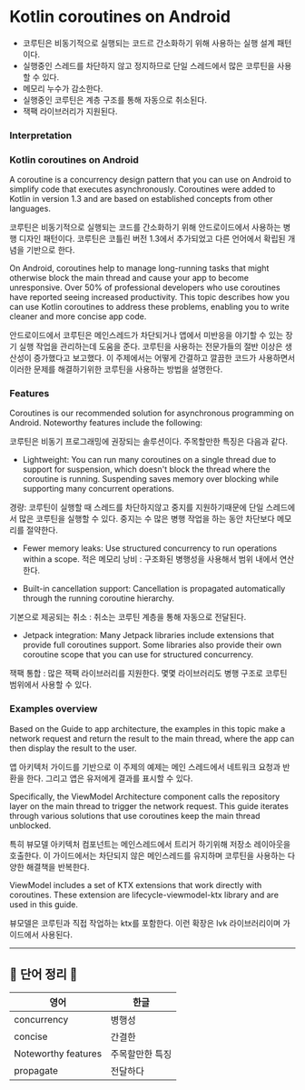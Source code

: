 # Kotlin coroutines on Android  

- 코루틴은 비동기적으로 실행되는 코드르 간소화하기 위해 사용하는 실행 설계 패턴이다.
- 실행중인 스레드를 차단하지 않고 정지하므로 단일 스레드에서 많은 코루틴을 사용할 수 있다.
- 메모리 누수가 감소한다.
- 실행중인 코루틴은 계층 구조를 통해 자동으로 취소된다.
- 잭팩 라이브러리가 지원된다.

### Interpretation

### Kotlin coroutines on Android

A coroutine is a concurrency design pattern that you can use on Android to simplify code that executes asynchronously. Coroutines were added to Kotlin in version 1.3 and are based on established concepts from other languages.

코루틴은 비동기적으로 실행되는 코드를 간소화하기 위해 안드로이드에서 사용하는 병행 디자인 패턴이다. 코루틴은 코틀린 버전 1.3에서 추가되었고 다른 언어에서 확립된 개념을 기반으로 한다.

On Android, coroutines help to manage long-running tasks that might otherwise block the main thread and cause your app to become unresponsive. Over 50% of professional developers who use coroutines have reported seeing increased productivity. This topic describes how you can use Kotlin coroutines to address these problems, enabling you to write cleaner and more concise app code.

안드로이드에서 코루틴은 메인스레드가 차단되거나 앱에서 미반응을 야기할 수 있는 장기 실행 작업을 관리하는데 도움을 준다. 코루틴을 사용하는 전문가들의 절반 이상은 생산성이 증가했다고 보고했다. 이 주제에서는 어떻게 간결하고 깔끔한 코드가 사용하면서 이러한 문제를 해결하기위한 코루틴을 사용하는 방법을 설명한다.

### Features

Coroutines is our recommended solution for asynchronous programming on Android. Noteworthy features include the following:

코루틴은 비동기 프로그래밍에 권장되는 솔루션이다. 주목할만한 특징은 다음과 같다.

- Lightweight: You can run many coroutines on a single thread due to support for suspension, which doesn't block the thread where the coroutine is running. Suspending saves memory over blocking while supporting many concurrent operations.

경량: 코루틴이 실행할 때 스레드를 차단하지않고 중지를 지원하기때문에 단일 스레드에서 많은 코루틴을 실행할 수 있다. 중지는 수 많은 병행 작업을 하는 동안 차단보다 메모리를 절약한다.

- Fewer memory leaks: Use structured concurrency to run operations within a scope.
적은 메모리 낭비 : 구조화된 병행성을 사용해서 범위 내에서 연산한다.

- Built-in cancellation support: Cancellation is propagated automatically through the running coroutine hierarchy.

기본으로 제공되는 취소 : 취소는 코루틴 계층을 통해 자동으로 전달된다.

- Jetpack integration: Many Jetpack libraries include extensions that provide full coroutines support. Some libraries also provide their own coroutine scope that you can use for structured concurrency.

잭팩 통합 : 많은 잭팩 라이브러리를 지원한다. 몇몇 라이브러리도 병행 구조로 코루틴 범위에서 사용할 수 있다.

### Examples overview

Based on the Guide to app architecture, the examples in this topic make a network request and return the result to the main thread, where the app can then display the result to the user.

앱 아키텍처 가이드를 기반으로 이 주제의 예제는 메인 스레드에서 네트워크 요청과 반환을 한다. 그리고 앱은 유저에게 결과를 표시할 수 있다.

Specifically, the ViewModel Architecture component calls the repository layer on the main thread to trigger the network request. This guide iterates through various solutions that use coroutines keep the main thread unblocked.

특히 뷰모델 아키텍처 컴포넌트는 메인스레드에서 트리거 하기위해 저장소 레이아웃을 호출한다. 이 가이드에서는 차단되지 않은 메인스레드를 유지하며 코루틴을 사용하는 다양한 해결책을 반복한다.

ViewModel includes a set of KTX extensions that work directly with coroutines. These extension are lifecycle-viewmodel-ktx library and are used in this guide.

뷰모델은 코루틴과 직접 작업하는 ktx를 포함한다. 이런 확장은 lvk 라이브러리이며 가이드에서 사용된다.

---------------------------------------------------------------------------
## 📗 단어 정리 📘   
   
|영어|한글|
|---|---|
|concurrency|병행성|
|concise|간결한|
|Noteworthy features|주목할만한 특징|
|propagate|전달하다|

